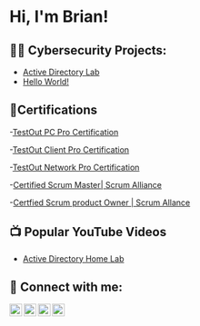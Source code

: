 <h1>Hi, I'm Brian!</h1>

<h2>👨‍💻 Cybersecurity Projects:</h2>

  - [Active Directory Lab](https://github.com/bsantarossa/)
  - [Hello World!](https://github.com/bsantarossa/)
  

<h2>📃Certifications</h2>

-[TestOut PC Pro Certification](https://certification.testout.com/verifycert?certificateId=6-2C6-KMMGG)

-[TestOut Client Pro Certification](https://certification.testout.com/verifycert?certificateId=6-2C6-AVR6W)

-[TestOut Network Pro Certification](https://certification.testout.com/verifycert?certificateId=6-2C6-A3PNS)

-[Certified Scrum Master| Scrum Alliance](https://bcert.me/swycnrkek)

-[Certfied Scrum product Owner | Scrum Allance](https://bcert.me/ssborzvnj)


<h2>📺 Popular YouTube Videos</h2>

- [Active Directory Home Lab](https://www.youtube.com/watch?v=a83ASGn_V_s)


<h2> 🤳 Connect with me:</h2>

[<img align="left" alt="JoshMadakor | YouTube" width="22px" src="https://cdn.jsdelivr.net/npm/simple-icons@v3/icons/youtube.svg" />][youtube]
[<img align="left" alt="JoshMadakor | Twitter" width="22px" src="https://cdn.jsdelivr.net/npm/simple-icons@v3/icons/twitter.svg" />][twitter]
[<img align="left" alt="JoshMadakor | LinkedIn" width="22px" src="https://cdn.jsdelivr.net/npm/simple-icons@v3/icons/linkedin.svg" />][linkedin]
[<img align="left" alt="JoshMadakor | Instagram" width="22px" src="https://cdn.jsdelivr.net/npm/simple-icons@v3/icons/instagram.svg" />][instagram]

[twitter]: https://twitter.com/joshmadakor
[youtube]: https://www.youtube.com/c/joshmadakor
[instagram]: https://www.instagram.com/joshmadakor/
[linkedin]: https://linkedin.com/in/joshmadakor

<!--
**joshmadakor1/joshmadakor1** is a ✨ _special_ ✨ repository because its `README.md` (this file) appears on your GitHub profile.

Here are some ideas to get you started:

- 🔭 I’m currently working on ...
- 🌱 I’m currently learning ...
- 👯 I’m looking to collaborate on ...
- 🤔 I’m looking for help with ...
- 💬 Ask me about ...
- 📫 How to reach me: ...
- 😄 Pronouns: ...
- ⚡ Fun fact: ...
-->

